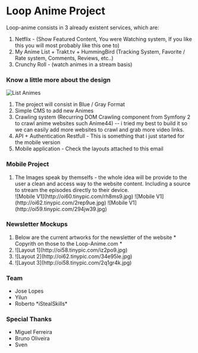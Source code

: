 Loop Anime Project
========================

Loop-anime consists in 3 already existent services, which are:
<ol>
       <li> Netflix - (Show Featured Content, You were Watching system, If you like this you will most probably like this one to)</li>
       <li> My Anime List + Trakt.tv + HummingBird (Tracking System, Favorite / Rate system, Comments, Reviews, etc..)</li>
       <li> Crunchy Roll - (watch animes in a stream basis)</li>
</ol>


<h3>Know a little more about the design</h3>

![List Animes](http://oi62.tinypic.com/2yp0knc.jpg)
<ol>
    <li>The project will consist in Blue / Gray Format <br/></li>
    <li>Simple CMS to add new Animes</li>
    <li>Crawling system (Recurring DOM Crawling component from Symfony 2 to crawl anime websites such Anime44) -- i tried my best to build it so we can easily add more websites to crawl and grab more video links.</li>
    <li>API + Authentication Restfull - This is something that i just started for the mobile version</li>
    <li>Mobile application - Check the layouts attached to this email</li>
</ol>

<h3>Mobile Project</h3>

<ol>
    <li>
        The Images speak by themselfs - the whole idea will be provide to the user a clean and access way to the website content. Including a source to stream the episodes directly to their device.
    </li>
    ![Mobile V1](http://oi60.tinypic.com/rh8ms9.jpg)
    ![Mobile V1](http://oi62.tinypic.com/2rep9ue.jpg)
    ![Mobile V1](http://oi59.tinypic.com/294jw39.jpg)
</ol>

<h3>Newsletter Mockups</h3>

<ol>
    <li>Below are the current artworks for the newsletter of the website * Copyrith on those to the Loop-Anime.com * </li>
    <li>![Layout 1](http://oi58.tinypic.com/iz2po9.jpg)</li>
    <li>![Layout 2](http://oi62.tinypic.com/34e95le.jpg)</li>
    <li>![Layout 3](http://oi58.tinypic.com/2q1gr4k.jpg)</li>
</ol>

<h3>Team</h3>

<ul>
    <li>Jose Lopes</li>
    <li>Yilun</li>
    <li>Roberto *iStealSkills*</li>
</ul>

<h3>Special Thanks</h3>

<ul>
    <li>Miguel Ferreira</li>
    <li>Bruno Oliveira</li>
    <li>Sven</li>
</ul>
